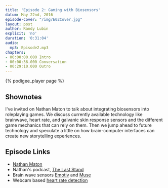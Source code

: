 ```yaml
---
title: 'Episode 2: Gaming with Biosensors'
datum: May 22nd, 2016
episode-cover: "/img/E02Cover.jpg"
layout: post
author: Randy Lubin
explicit: 'no'
duration: '0:31:04'
audio:
  mp3: Episode2.mp3
chapters:
- 00:00:00.000 Intro
- 00:00:36.000 Conversation
- 00:29:10.000 Outro
---
```


{% podigee_player page %}

## Shownotes

I've invited on Nathan Maton to talk about integrating biosensors into roleplaying games. We discuss currently available technology like brainwave, heart rate, and galvanic skin response sensors and the different game mechanics that can rely on them. Then we jump ahead to future technology and speculate a little on how brain-computer interfaces can create new storytelling experiences.

## Episode Links

* [Nathan Maton](https://twitter.com/nathanmaton)
* Nathan's podcast, [The Last Stand](https://thelaststandpodcast.com/)
* Brain wave sensors [Emotiv](https://www.emotiv.com/) and [Muse](http://www.choosemuse.com/)
* Webcam based [heart rate detection](https://github.com/thearn/webcam-pulse-detector)
